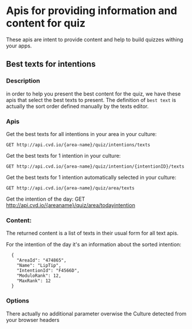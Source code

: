 # Apis for providing information and content for quiz
These apis are intent to provide content and help to build quizzes withing your apps.

## Best texts for intentions

### Description
in order to help you present the best content for the quiz, we have these apis that select the best texts to present.
The definition of `best text` is actually the sort order defined manually by the texts editor.

### Apis

Get the best texts for all intentions in your area in your culture:

    GET http://api.cvd.io/{area-name}/quiz/intentions/texts
   
Get the best texts for 1 intention in your culture:

    GET http://api.cvd.io/{area-name}/quiz/intention/{intentionID}/texts

Get the best texts for 1 intention automatically selected in your culture:

    GET http://api.cvd.io/{area-name}/quiz/area/texts
 
Get the intention of the day:
    GET http://api.cvd.io/{areaname}/quiz/area/todayintention
    
  
### Content:

The returned content is a list of texts in their usual form for all text apis.

For the intention of the day it's an information about the sorted intention:

      {
        "AreaId": "474865",
        "Name": "LipTip",
        "IntentionId": "F4566D",
        "ModuloRank": 12,
        "MaxRank": 12
      }


### Options

There actually no additional parameter overwise the Culture detected from your browser headers
